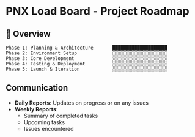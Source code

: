 # PNX Load Board - Project Roadmap

## 📅 Overview

```
Phase 1: Planning & Architecture       ████████████████████
Phase 2: Environment Setup             ░░░░░░░░░░░░░░░░░░░░
Phase 3: Core Development              ░░░░░░░░░░░░░░░░░░░░
Phase 4: Testing & Deployment          ░░░░░░░░░░░░░░░░░░░░
Phase 5: Launch & Iteration            ░░░░░░░░░░░░░░░░░░░░
```

## Communication

- **Daily Reports**: Updates on progress or on any issues
- **Weekly Reports**:
  - Summary of completed tasks
  - Upcoming tasks
  - Issues encountered
